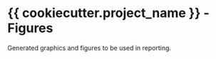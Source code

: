 # {{ cookiecutter.project_name }} - Figures

Generated graphics and figures to be used in reporting.
